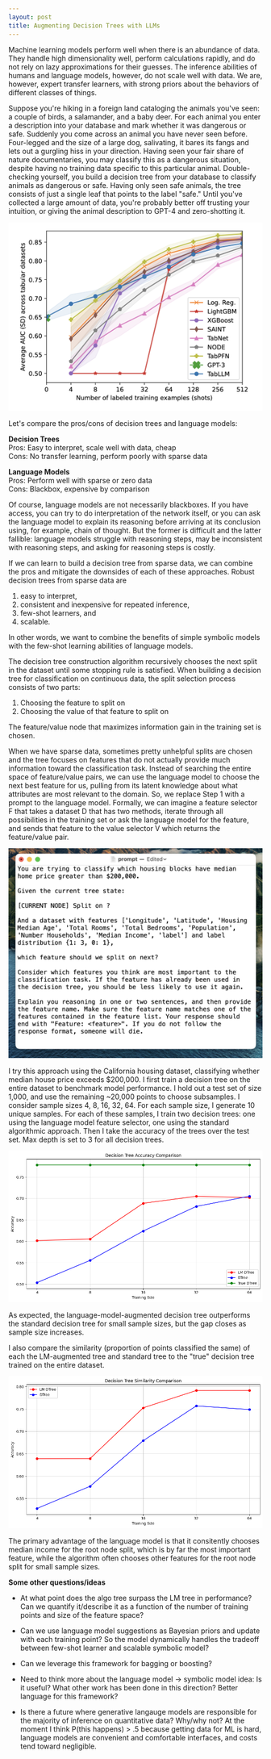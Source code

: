 ```yaml
---
layout: post
title: Augmenting Decision Trees with LLMs
---
```


Machine learning models perform well when there is an abundance of data. They handle high dimensionality well, perform calculations rapidly, and do not rely on lazy approximations for their guesses. The inference abilities of humans and language models, however, do not scale well with data. We are, however, expert transfer learners, with strong priors about the behaviors of different classes of things.

Suppose you're hiking in a foreign land cataloging the animals you've seen: a couple of birds, a salamander, and a baby deer. For each animal you enter a description into your database and mark whether it was dangerous or safe. Suddenly you come across an animal you have never seen before. Four-legged and the size of a large dog, salivating, it bares its fangs and lets out a gurgling hiss in your direction. Having seen your fair share of nature documentaries, you may classify this as a dangerous situation, despite having no training data specific to this particular animal. Double-checking yourself, you build a decision tree from your database to classify animals as dangerous or safe. Having only seen safe animals, the tree consists of just a single leaf that points to the label "safe." Until you've collected a large amount of data, you're probably better off trusting your intuition, or giving the animal description to GPT-4 and zero-shotting it.

![](/assets/tab-llm-1.png)

Let's compare the pros/cons of decision trees and language models:

**Decision Trees**  
Pros: Easy to interpret, scale well with data, cheap  
Cons: No transfer learning, perform poorly with sparse data

**Language Models**  
Pros: Perform well with sparse or zero data  
Cons: Blackbox, expensive by comparison

Of course, language models are not necessarily blackboxes. If you have access, you can try to do interpretation of the network itself, or you can ask the language model to explain its reasoning before arriving at its conclusion using, for example, chain of thought. But the former is difficult and the latter fallible: language models struggle with reasoning steps, may be inconsistent with reasoning steps, and asking for reasoning steps is costly.

If we can learn to build a decision tree from sparse data, we can combine the pros and mitigate the downsides of each of these approaches. Robust decision trees from sparse data are

1. easy to interpret,
2. consistent and inexpensive for repeated inference,
3. few-shot learners, and
4. scalable.

In other words, we want to combine the benefits of simple symbolic models with the few-shot learning abilities of language models.

The decision tree construction algorithm recursively chooses the next split in the dataset until some stopping rule is satisfied. When building a decision tree for classification on continuous data, the split selection process consists of two parts:

1. Choosing the feature to split on
2. Choosing the value of that feature to split on

The feature/value node that  maximizes information gain in the training set is chosen.

When we have sparse data, sometimes pretty unhelpful splits are chosen and the tree focuses on features that do not actually provide much information toward the classification task. Instead of searching the entire space of feature/value pairs, we can use the language model to choose the next best feature for us, pulling from its latent knowledge about what attributes are most relevant to the domain. So, we replace Step 1 with a prompt to the language model. Formally, we can imagine a feature selector F that takes a dataset D that has two methods,  iterate through all possibilities in the training set or ask the language model for the feature, and sends that feature to the value selector V which returns the feature/value pair.

![](/assets/dtree-lm-prompt-1.png)

I try this approach using the California housing dataset, classifying whether median house price exceeds $200,000. I first train a decision tree on the entire dataset to benchmark model performance. I hold out a test set of size 1,000, and use the remaining ~20,000 points to choose subsamples. I consider sample sizes 4, 8, 16, 32, 64. For each sample size, I generate 10 unique samples. For each of these samples, I train two decision trees: one using the language model feature selector, one using the standard algorithmic approach. Then I take the accuracy of the trees over the test set. Max depth is set to 3 for all decision trees.

![](/assets/dtree-lm-acc-2.png)

As expected, the language-model-augmented decision tree outperforms the standard decision tree for small sample sizes, but the gap closes as sample size increases.

I also compare the similarity (proportion of points classified the same) of each the LM-augmented tree and standard tree to the "true" decision tree trained on the entire dataset.

![](/assets/dtree-lm-sim-2.png)

The primary advantage of the language model is that it consitently chooses median income for the root node split, which is by far the most important feature, while the algorithm often chooses other features for the root node split for small sample sizes.

**Some other questions/ideas**

- At what point does the algo tree surpass the LM tree in performance? Can we quantify it/describe it as a function of the number of training points and size of the feature space?

- Can we use language model suggestions as Bayesian priors and update with each training point? So the model dynamically handles the tradeoff between few-shot learner and scalable symbolic model?

- Can we leverage this framework for bagging or boosting?

- Need to think more about the language model -> symbolic model idea: Is it useful? What other work has been done in this direction? Better language for this framework?

- Is there a future where generative langauge models are responsible for the majority of inference on quantitative data? Why/why not? At the moment I think P(this happens) > .5 because getting data for ML is hard, language models are convenient and comfortable interfaces, and costs tend toward negligible.
